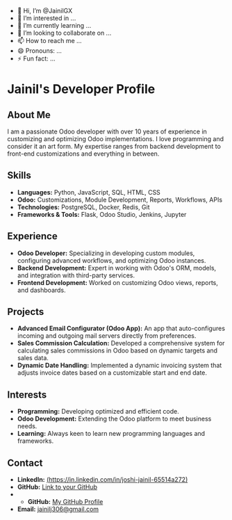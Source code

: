 - 👋 Hi, I’m @JainilGX
- 👀 I’m interested in ...
- 🌱 I’m currently learning ...
- 💞️ I’m looking to collaborate on ...
- 📫 How to reach me ...
- 😄 Pronouns: ...
- ⚡ Fun fact: ...

<!---
JainilGX/JainilGX is a ✨ special ✨ repository because its `README.md` (this file) appears on your GitHub profile.
You can click the Preview link to take a look at your changes.
--->

# Jainil's Developer Profile

## About Me
I am a passionate Odoo developer with over 10 years of experience in customizing and optimizing Odoo implementations. I love programming and consider it an art form. My expertise ranges from backend development to front-end customizations and everything in between.

## Skills
- **Languages:** Python, JavaScript, SQL, HTML, CSS
- **Odoo:** Customizations, Module Development, Reports, Workflows, APIs
- **Technologies:** PostgreSQL, Docker, Redis, Git
- **Frameworks & Tools:** Flask, Odoo Studio, Jenkins, Jupyter

## Experience
- **Odoo Developer:** Specializing in developing custom modules, configuring advanced workflows, and optimizing Odoo instances.
- **Backend Development:** Expert in working with Odoo's ORM, models, and integration with third-party services.
- **Frontend Development:** Worked on customizing Odoo views, reports, and dashboards.

## Projects
- **Advanced Email Configurator (Odoo App):** An app that auto-configures incoming and outgoing mail servers directly from preferences.
- **Sales Commission Calculation:** Developed a comprehensive system for calculating sales commissions in Odoo based on dynamic targets and sales data.
- **Dynamic Date Handling:** Implemented a dynamic invoicing system that adjusts invoice dates based on a customizable start and end date.

## Interests
- **Programming:** Developing optimized and efficient code.
- **Odoo Development:** Extending the Odoo platform to meet business needs.
- **Learning:** Always keen to learn new programming languages and frameworks.

## Contact
- **LinkedIn:** [(https://in.linkedin.com/in/joshi-jainil-65514a272)](#)
- **GitHub:** [Link to your GitHub](#)
- - **GitHub:** [My GitHub Profile](https://github.com/jainil)
- **Email:** [jainilj306@gmail.com](#)
